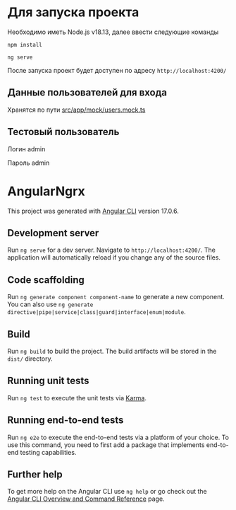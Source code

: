 # Для запуска проекта
Необходимо иметь Node.js v18.13, далее ввести следующие команды 

`npm install`

`ng serve`

После запуска проект будет доступен по адресу `http://localhost:4200/`

## Данные пользователей для входа
Хранятся по пути [src/app/mock/users.mock.ts](https://github.com/AnastasiiaShirova/ngrx-project/blob/main/src/app/mock/users.mock.ts)

## Тестовый пользователь
Логин admin

Пароль admin


# AngularNgrx

This project was generated with [Angular CLI](https://github.com/angular/angular-cli) version 17.0.6.

## Development server

Run `ng serve` for a dev server. Navigate to `http://localhost:4200/`. The application will automatically reload if you change any of the source files.

## Code scaffolding

Run `ng generate component component-name` to generate a new component. You can also use `ng generate directive|pipe|service|class|guard|interface|enum|module`.

## Build

Run `ng build` to build the project. The build artifacts will be stored in the `dist/` directory.

## Running unit tests

Run `ng test` to execute the unit tests via [Karma](https://karma-runner.github.io).

## Running end-to-end tests

Run `ng e2e` to execute the end-to-end tests via a platform of your choice. To use this command, you need to first add a package that implements end-to-end testing capabilities.

## Further help

To get more help on the Angular CLI use `ng help` or go check out the [Angular CLI Overview and Command Reference](https://angular.io/cli) page.
